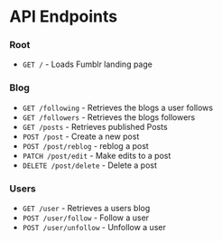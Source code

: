 # API Endpoints

### Root

* `GET /` - Loads Fumblr landing page

### Blog

* `GET /following` - Retrieves the blogs a user follows
* `GET /followers` - Retrieves the blogs followers
* `GET /posts` - Retrieves published Posts
* `POST /post` - Create a new post
* `POST /post/reblog` - reblog a post
* `PATCH /post/edit` - Make edits to a post
* `DELETE /post/delete` - Delete a post

### Users

* `GET /user` - Retrieves a users blog
* `POST /user/follow` - Follow a user
* `POST /user/unfollow` - Unfollow a user




